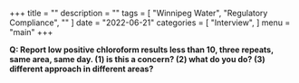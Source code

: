 +++
title = ""
description = ""
tags = [
    "Winnipeg Water",
    "Regulatory Compliance",
    ""
]
date = "2022-06-21"
categories = [
    "Interview",
]
menu = "main"
+++

**Q: Report low positive chloroform results less than 10, three repeats, same area, same day.  (1) is this a concern? (2) what do you do? (3) different approach in different areas?**